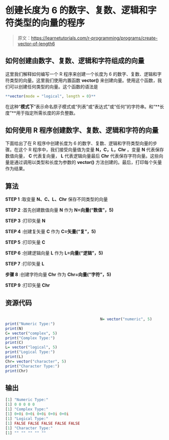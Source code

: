 # 创建长度为 6 的数字、复数、逻辑和字符类型的向量的程序

> 原文：<https://learnetutorials.com/r-programming/programs/create-vector-of-length6>

## 如何创建由数字、复数、逻辑和字符组成的向量

这里我们解释如何编写一个 R 程序来创建一个长度为 6 的数字、复数、逻辑和字符类型的向量。这里我们使用内置函数 **vector()** 来创建向量。使用这个函数，我们可以创建任何类型的向量。这个函数的语法是

```r
**vector(mode = "logical", length = 0)** 

```

在这种“**模式下**”表示命名原子模式或“列表”或“表达式”或“任何”的字符串。和“**长度”**用于指定所需长度的非负整数。

## 如何使用 R 程序创建数字、复数、逻辑和字符的向量

下面给出了在 R 程序中创建长度为 6 的数字、复数、逻辑和字符类型向量的步骤。在这个 R 程序中，我们接受向量值为变量 **N，C，L，Chr** 。变量 **N** 代表保存数值向量， **C** 代表复向量， **L** 代表逻辑向量最后 **Chr** 代表保存字符向量。这些向量是通过调用以类型和长度为参数的 **vector()** 方法创建的。最后，打印每个矢量作为结果。

## 算法

**STEP 1** :取变量 **N、C、L、Chr** 保存不同类型的向量

**STEP 2** :首先创建数值向量 **N** 作为 **N=向量(“数值”，5)**

**STEP 3** :打印矢量 **N**

**STEP 4** :创建复矢量 **C** 作为 **C=矢量(“复”，5)**

**STEP 5** :打印矢量 **C**

**STEP 6** :创建逻辑向量 **L** 作为 **L=向量(“逻辑”，5)**

**STEP 7** :打印矢量 **L**

**步骤 8** :创建字符向量 **Chr** 作为 **Chr=向量(“字符”，5)**

**STEP 9** :打印矢量 **Chr**

## 资源代码

```r

                                          N= vector("numeric", 5)
print("Numeric Type:")
print(N)
C= vector("complex", 5)
print("Complex Type:")
print(C)
L= vector("logical", 5)
print("Logical Type:")
print(L)
Chr= vector("character", 5)
print("Character Type:")
print(Chr)

```

## 输出

```r
[1] "Numeric Type:"
[1] 0 0 0 0 0
[1] "Complex Type:"
[1] 0+0i 0+0i 0+0i 0+0i 0+0i
[1] "Logical Type:"
[1] FALSE FALSE FALSE FALSE FALSE
[1] "Character Type:"
[1] "" "" "" "" "" 
```